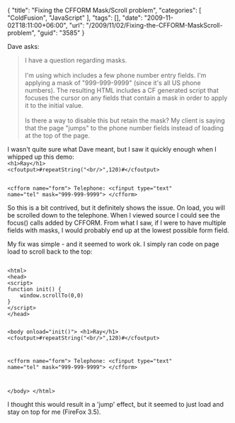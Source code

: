 {
	"title": "Fixing the CFFORM Mask/Scroll problem",
	"categories": [
		"ColdFusion",
		"JavaScript"
	],
	"tags": [],
	"date": "2009-11-02T18:11:00+06:00",
	"url": "/2009/11/02/Fixing-the-CFFORM-MaskScroll-problem",
	"guid": "3585"
}

Dave asks:

<blockquote>
I have a question regarding <cfinput> masks.
<br/><br/>
I'm using <cfform> which includes a few phone number entry fields. I'm applying a mask of "999-999-9999" (since it's all US phone numbers).  The resulting HTML includes a CF generated script that focuses the cursor on any fields that contain a mask in order to apply it to the initial value.
<br/><br/>
Is there a way to disable this but retain the mask?  My client is saying that the page "jumps" to the phone number fields instead of loading at the top of the page.
</blockquote>
<!--more-->
I wasn't quite sure what Dave meant, but I saw it quickly enough when I whipped up this demo:

<code>
&lt;h1&gt;Ray&lt;/h1&gt;
&lt;cfoutput&gt;#repeatString("&lt;br/&gt;",120)#&lt;/cfoutput&gt;

&lt;cfform name="form"&gt;
Telephone: &lt;cfinput type="text" name="tel" mask="999-999-9999"&gt;
&lt;/cfform&gt;
</code>

So this is a bit contrived, but it definitely shows the issue. On load, you will be scrolled down to the telephone. When I viewed source I could see the focus() calls added by CFFORM. From what I saw, if I were to have multiple fields with masks, I would probably end up at the lowest possible form field. 

My fix was simple - and it seemed to work ok. I simply ran code on page load to scroll back to the top:

<code>
&lt;html&gt;
&lt;head&gt;
&lt;script&gt;
function init() {
	window.scrollTo(0,0)
}
&lt;/script&gt;
&lt;/head&gt;

&lt;body onload="init()"&gt;
&lt;h1&gt;Ray&lt;/h1&gt;
&lt;cfoutput&gt;#repeatString("&lt;br/&gt;",120)#&lt;/cfoutput&gt;

&lt;cfform name="form"&gt;
Telephone: &lt;cfinput type="text" name="tel" mask="999-999-9999"&gt;
&lt;/cfform&gt;

&lt;/body&gt;
&lt;/html&gt;
</code>

I thought this would result in a 'jump' effect, but it seemed to just load and stay on top for me (FireFox 3.5).